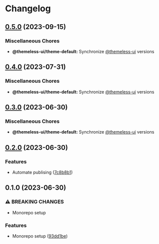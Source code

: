 # Changelog

## [0.5.0](https://github.com/jtiala/themeless-ui/compare/@themeless-ui/theme-default-v0.4.0...@themeless-ui/theme-default-v0.5.0) (2023-09-15)


### Miscellaneous Chores

* **@themeless-ui/theme-default:** Synchronize [@themeless-ui](https://github.com/themeless-ui) versions

## [0.4.0](https://github.com/jtiala/themeless-ui/compare/@themeless-ui/theme-default-v0.3.0...@themeless-ui/theme-default-v0.4.0) (2023-07-31)


### Miscellaneous Chores

* **@themeless-ui/theme-default:** Synchronize [@themeless-ui](https://github.com/themeless-ui) versions

## [0.3.0](https://github.com/jtiala/themeless-ui/compare/@themeless-ui/theme-default-v0.2.0...@themeless-ui/theme-default-v0.3.0) (2023-06-30)


### Miscellaneous Chores

* **@themeless-ui/theme-default:** Synchronize [@themeless-ui](https://github.com/themeless-ui) versions

## [0.2.0](https://github.com/jtiala/themeless-ui/compare/@themeless-ui/theme-default-v0.1.0...@themeless-ui/theme-default-v0.2.0) (2023-06-30)


### Features

* Automate publising ([7c8b8b1](https://github.com/jtiala/themeless-ui/commit/7c8b8b15c2f07054e8b6e723e259ba6467858fd5))

## 0.1.0 (2023-06-30)


### ⚠ BREAKING CHANGES

* Monorepo setup

### Features

* Monorepo setup ([93dd1be](https://github.com/jtiala/themeless-ui/commit/93dd1be93af8ff892fbe773d9d3f8e3f64d256cd))

